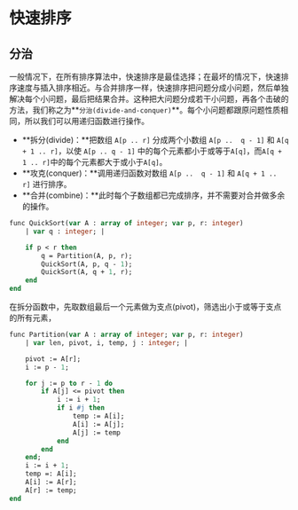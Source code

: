 快速排序
============

分治
-----

一般情况下，在所有排序算法中，快速排序是最佳选择；在最坏的情况下，快速排序速度与插入排序相近。与合并排序一样，快速排序把问题分成小问题，然后单独解决每个小问题，最后把结果合并。这种把大问题分成若干小问题，再各个击破的方法，我们称之为**`分治(divide-and-conquer)`**。每个小问题都跟原问题性质相同，所以我们可以用递归函数进行操作。

*   **拆分(divide)：**把数组 `A[p .. r]` 分成两个小数组 `A[p ..  q - 1]` 和 `A[q + 1 .. r]`，以使 `A[p .. q - 1]` 中的每个元素都小于或等于`A[q]`，而`A[q + 1 .. r]`中的每个元素都大于或小于`A[q]`。
*   **攻克(conquer)：**调用递归函数对数组 `A[p ..  q - 1]` 和 `A[q + 1 .. r]` 进行排序。
*   **合并(combine)：**此时每个子数组都已完成排序，并不需要对合并做多余的操作。

```pascal
func QuickSort(var A : array of integer; var p, r: integer)
	| var q : integer; |

	if p < r then
		q = Partition(A, p, r);
		QuickSort(A, p, q - 1);
		QuickSort(A, q + 1, r);
	end
end
```

在拆分函数中，先取数组最后一个元素做为支点(pivot)，筛选出小于或等于支点的所有元素，

```pascal
func Partition(var A : array of integer; var p, r: integer)
	| var len, pivot, i, temp, j : integer; |

	pivot := A[r];
	i := p - 1;

	for j := p to r - 1 do
		if A[j] <= pivot then
			i := i + 1;
			if i #j then
				temp := A[i];
				A[i] := A[j];
				A[j] := temp
			end
		end
	end;
	i := i + 1;
	temp =: A[i];
	A[i] := A[r];
	A[r] := temp;
end
```
